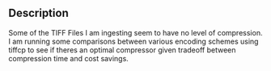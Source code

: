 ## Description

Some of the TIFF Files I am ingesting seem to have no level of compression.  I am running some comparisons between
various encoding schemes using tiffcp to see if theres an optimal compressor given tradeoff between compression time and
cost savings.


